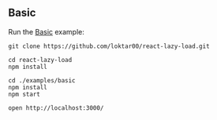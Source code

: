## Basic

Run the [Basic](https://github.com/loktar00/react-lazy-load/tree/master/examples/basic) example:

```shell
git clone https://github.com/loktar00/react-lazy-load.git

cd react-lazy-load
npm install

cd ./examples/basic
npm install
npm start

open http://localhost:3000/
```
